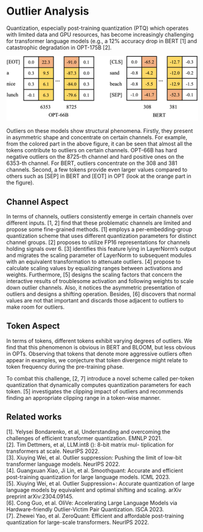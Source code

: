 # Outlier Analysis
Quantization, especially post-training quantization (PTQ)  which operates with limited data and GPU resources, has become increasingly challenging for transformer language models (e.g., a 12% accuracy drop in BERT [1] and catastrophic degradation in OPT-175B [2].

<p align="center">
  <img src="figure/outlier_phenomenon.png">
</p>

Outliers on these models show structural phenomena. Firstly, they present in asymmetric shape and concentrate on certain channels. For example, from the colored part in the above figure, it can be seen that almost all the tokens contribute to outliers on certain channels. OPT-66B has hard negative outliers on the 8725-th channel and hard positive ones on the 6353-th channel. For BERT, outliers concentrate on the 308 and 381 channels. Second, a few tokens provide even larger values compared to others such as [SEP] in BERT and [EOT] in OPT (look at the orange part in the figure).

## Channel Aspect
In terms of channels, outliers consistently emerge in certain channels over different inputs. [1, 2] find that these problematic channels are limited and propose some fine-grained methods. [1] employs a per-embedding-group quantization scheme that uses different quantization parameters for distinct channel groups. [2] proposes to utilize FP16 representations for channels holding signals over 6. [3] identifies this feature lying in LayerNorm’s output and migrates the scaling parameter of LayerNorm to subsequent modules with an equivalent transformation to attenuate outliers. [4] propose to calculate scaling values by equalizing ranges between activations and weights. Furthermore, [5] designs the scaling factors that concern the interactive results of troublesome activation and following weights to scale down outlier channels. Also, it notices the asymmetric presentation of outliers and designs a shifting operation. Besides, [6] discovers that normal values are not that important and discards those adjacent to outliers to make room for outliers.

## Token Aspect
In terms of tokens, different tokens exhibit varying degrees of outliers. We find that this phenomenon is obvious in BERT and BLOOM, but less obvious in OPTs. Observing that tokens that denote more aggressive outliers often appear in examples, we conjecture that token divergence might relate to token frequency during the pre-training phase.

To combat this challenge, [2, 7] introduce a novel scheme called per-token quantization that dynamically computes quantization parameters for each token. [5] investigates the clipping impact of outliers and recommends finding an appropriate clipping range in a token-wise manner.

## Related works
[1]. Yelysei Bondarenko, et al, Understanding and overcoming the challenges of efficient transformer quantization. EMNLP 2021.  
[2]. Tim Dettmers, et al, LLM.int8 (): 8-bit matrix mul- tiplication for transformers at scale. NeurIPS 2022.  
[3]. Xiuying Wei, et al. Outlier suppression: Pushing the limit of low-bit transformer language models. NeurIPS 2022.  
[4]. Guangxuan Xiao, Ji Lin, et al.  Smoothquant: Accurate and efficient post-training quantization for large language models. ICML 2023.  
[5]. Xiuying Wei, et al. Outlier Suppression+: Accurate quantization of large language models by equivalent and optimal shifting and scaling. arXiv preprint arXiv:2304.09145.  
[6]. Cong Guo, et al. OliVe: Accelerating Large Language Models via Hardware-friendly Outlier-Victim Pair Quantization. ISCA 2023.  
[7]. Zhewei Yao, et al. ZeroQuant: Efficient and affordable post-training quantization for large-scale transformers. NeurIPS 2022.

